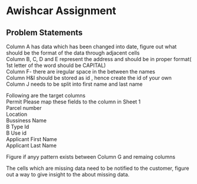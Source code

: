 # Awishcar Assignment

## Problem Statements

Column A has data which has been changed into date, figure out what should be the format of the data through adjacent cells		
Column B, C, D and E represent the address and should be in proper format( 1st letter of the word should be CAPITAL)		
Column F- there are iregular space in the between the  names		
Column H&I should be stored as id , hence create the id of your own		
Column J needs to be split into first name and last name		
		
Following are the target columns		
Permit 	Please map these fields to the column in Sheet 1	
Parcel number		
Location		
Bussiness Name		
B Type Id		
B Use id		
Applicant First Name		
Applicant Last Name		
		
Figure if anyy pattern exists between Column G and remaing columns		
		
The cells which are missing data need to be notified to the customer, figure out a way to give insight to the about missing data.
